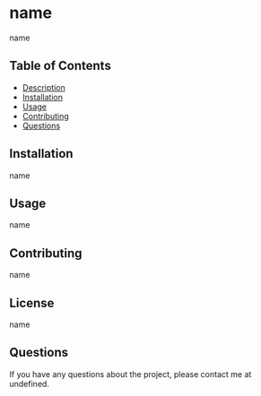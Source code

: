 
  # name
  
  name
  
  ## Table of Contents
  
  - [Description](#description)
  - [Installation](#installation)
  - [Usage](#usage)
  - [Contributing](#contributing)
  - [Questions](#questions)
  
  ## Installation
  
  name
  
  ## Usage
  
  name
  
  ## Contributing
  
  name
  
  ## License
  
  name
  
  ## Questions
  
  If you have any questions about the project, please contact me at undefined.
    
